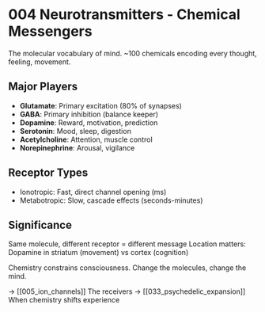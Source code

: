 # 004 Neurotransmitters - Chemical Messengers

The molecular vocabulary of mind. ~100 chemicals encoding 
every thought, feeling, movement.

## Major Players
- **Glutamate**: Primary excitation (80% of synapses)
- **GABA**: Primary inhibition (balance keeper)
- **Dopamine**: Reward, motivation, prediction
- **Serotonin**: Mood, sleep, digestion
- **Acetylcholine**: Attention, muscle control
- **Norepinephrine**: Arousal, vigilance

## Receptor Types
- Ionotropic: Fast, direct channel opening (ms)
- Metabotropic: Slow, cascade effects (seconds-minutes)

## Significance
Same molecule, different receptor = different message
Location matters: Dopamine in striatum (movement) vs cortex (cognition)

Chemistry constrains consciousness. Change the molecules, change the mind.

→ [[005_ion_channels]] The receivers
→ [[033_psychedelic_expansion]] When chemistry shifts experience